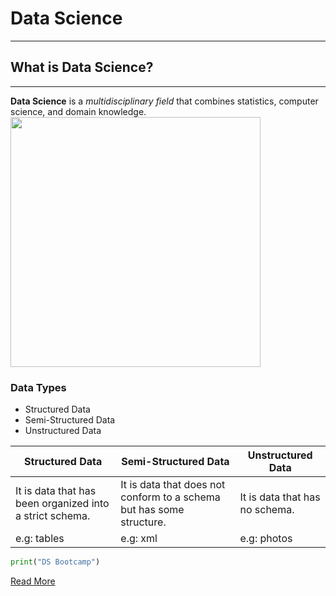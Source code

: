 # **Data Science**
---
## What is Data Science?
---
**Data Science** is a *multidisciplinary field* that combines statistics, computer science, and domain knowledge.
<img src="DS.png" width="400" height="400">

### Data Types
  - Structured Data
  - Semi-Structured Data
  - Unstructured Data

| Structured Data | Semi-Structured Data | Unstructured Data |
| ----------- | ----------- | ----------- |
| It is data that has been organized into a strict schema. | It is data that does not conform to a schema but has some structure.|It is data that has no schema.|
| e.g: tables | e.g: xml | e.g: photos |

```python
print("DS Bootcamp")
```
[Read More](https://en.wikipedia.org/wiki/Data_science)